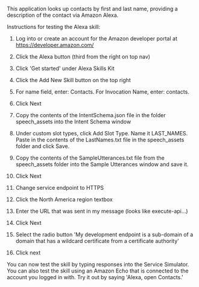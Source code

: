 This application looks up contacts by first and last name, providing a description of the contact via Amazon Alexa.

Instructions for testing the Alexa skill:

1. Log into or create an account for the Amazon developer portal at https://developer.amazon.com/

2. Click the Alexa button (third from the right on top nav)

3. Click 'Get started' under Alexa Skills Kit

4. Click the Add New Skill button on the top right

5. For name field, enter: Contacts. For Invocation Name, enter: contacts.

6. Click Next

7. Copy the contents of the IntentSchema.json file in the folder speech_assets into the Intent Schema window

8. Under custom slot types, click Add Slot Type. Name it LAST_NAMES. Paste in the contents of the LastNames.txt file in the speech_assets folder and click Save.

9. Copy the contents of the SampleUtterances.txt file from the speech_assets folder into the Sample Utterances window and save it.

10. Click Next

11. Change service endpoint to HTTPS

12. Click the North America region textbox

13. Enter the URL that was sent in my message (looks like execute-api...)

14. Click Next

15. Select the radio button 'My development endpoint is a sub-domain of a domain that has a wildcard certificate from a certificate authority'

16. Click next

You can now test the skill by typing responses into the Service Simulator. You can also test the skill using an Amazon Echo that is connected to the account you logged in with. Try it out by saying 'Alexa, open Contacts.'